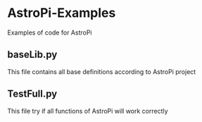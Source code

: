 # AstroPi-Examples
Examples of code for AstroPi

## baseLib.py
This file contains all base definitions according to AstroPi project

## TestFull.py
This file try if all functions of AstroPi will work correctly
